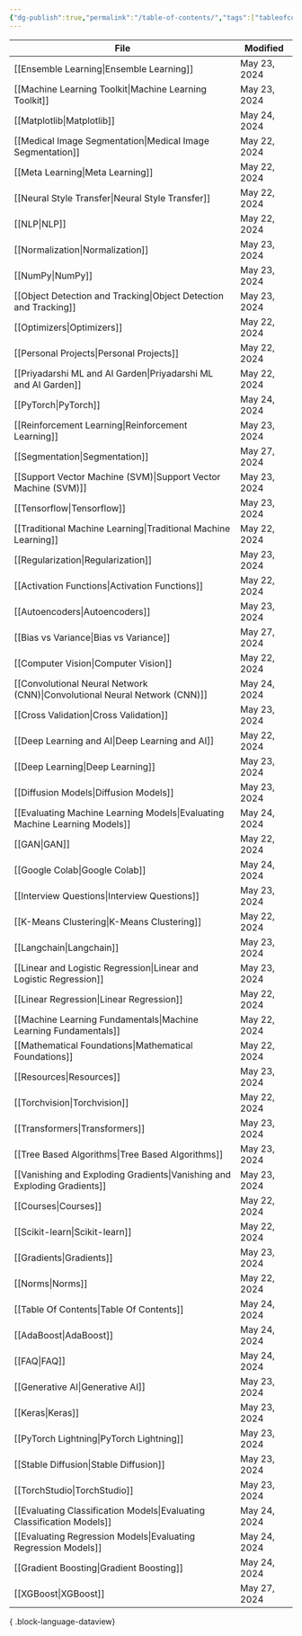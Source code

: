 ```yaml
---
{"dg-publish":true,"permalink":"/table-of-contents/","tags":["tableofcontents","toc"],"noteIcon":"2","updated":"2024-05-24T17:55:15.808+05:30"}
---
```



| File                                                                          | Modified     |
| ----------------------------------------------------------------------------- | ------------ |
| [[Ensemble Learning\|Ensemble Learning]]                                   | May 23, 2024 |
| [[Machine Learning Toolkit\|Machine Learning Toolkit]]                     | May 23, 2024 |
| [[Matplotlib\|Matplotlib]]                                                 | May 24, 2024 |
| [[Medical Image Segmentation\|Medical Image Segmentation]]                 | May 22, 2024 |
| [[Meta Learning\|Meta Learning]]                                           | May 22, 2024 |
| [[Neural Style Transfer\|Neural Style Transfer]]                           | May 22, 2024 |
| [[NLP\|NLP]]                                                               | May 22, 2024 |
| [[Normalization\|Normalization]]                                           | May 23, 2024 |
| [[NumPy\|NumPy]]                                                           | May 23, 2024 |
| [[Object Detection and Tracking\|Object Detection and Tracking]]           | May 23, 2024 |
| [[Optimizers\|Optimizers]]                                                 | May 22, 2024 |
| [[Personal Projects\|Personal Projects]]                                   | May 22, 2024 |
| [[Priyadarshi ML and AI Garden\|Priyadarshi ML and AI Garden]]             | May 22, 2024 |
| [[PyTorch\|PyTorch]]                                                       | May 24, 2024 |
| [[Reinforcement Learning\|Reinforcement Learning]]                         | May 23, 2024 |
| [[Segmentation\|Segmentation]]                                             | May 27, 2024 |
| [[Support Vector Machine (SVM)\|Support Vector Machine (SVM)]]             | May 23, 2024 |
| [[Tensorflow\|Tensorflow]]                                                 | May 23, 2024 |
| [[Traditional Machine Learning\|Traditional Machine Learning]]             | May 22, 2024 |
| [[Regularization\|Regularization]]                                         | May 23, 2024 |
| [[Activation Functions\|Activation Functions]]                             | May 22, 2024 |
| [[Autoencoders\|Autoencoders]]                                             | May 23, 2024 |
| [[Bias vs Variance\|Bias vs Variance]]                                     | May 27, 2024 |
| [[Computer Vision\|Computer Vision]]                                       | May 22, 2024 |
| [[Convolutional Neural Network (CNN)\|Convolutional Neural Network (CNN)]] | May 24, 2024 |
| [[Cross Validation\|Cross Validation]]                                     | May 23, 2024 |
| [[Deep Learning and AI\|Deep Learning and AI]]                             | May 22, 2024 |
| [[Deep Learning\|Deep Learning]]                                           | May 23, 2024 |
| [[Diffusion Models\|Diffusion Models]]                                     | May 23, 2024 |
| [[Evaluating Machine Learning Models\|Evaluating Machine Learning Models]] | May 24, 2024 |
| [[GAN\|GAN]]                                                               | May 22, 2024 |
| [[Google Colab\|Google Colab]]                                             | May 24, 2024 |
| [[Interview Questions\|Interview Questions]]                               | May 23, 2024 |
| [[K-Means Clustering\|K-Means Clustering]]                                 | May 22, 2024 |
| [[Langchain\|Langchain]]                                                   | May 23, 2024 |
| [[Linear and Logistic Regression\|Linear and Logistic Regression]]         | May 23, 2024 |
| [[Linear Regression\|Linear Regression]]                                   | May 22, 2024 |
| [[Machine Learning Fundamentals\|Machine Learning Fundamentals]]           | May 22, 2024 |
| [[Mathematical Foundations\|Mathematical Foundations]]                     | May 22, 2024 |
| [[Resources\|Resources]]                                                   | May 23, 2024 |
| [[Torchvision\|Torchvision]]                                               | May 22, 2024 |
| [[Transformers\|Transformers]]                                             | May 23, 2024 |
| [[Tree Based Algorithms\|Tree Based Algorithms]]                           | May 23, 2024 |
| [[Vanishing and Exploding Gradients\|Vanishing and Exploding Gradients]]   | May 23, 2024 |
| [[Courses\|Courses]]                                                       | May 22, 2024 |
| [[Scikit-learn\|Scikit-learn]]                                             | May 22, 2024 |
| [[Gradients\|Gradients]]                                                   | May 23, 2024 |
| [[Norms\|Norms]]                                                           | May 22, 2024 |
| [[Table Of Contents\|Table Of Contents]]                                   | May 24, 2024 |
| [[AdaBoost\|AdaBoost]]                                                     | May 24, 2024 |
| [[FAQ\|FAQ]]                                                               | May 24, 2024 |
| [[Generative AI\|Generative AI]]                                           | May 23, 2024 |
| [[Keras\|Keras]]                                                           | May 23, 2024 |
| [[PyTorch Lightning\|PyTorch Lightning]]                                   | May 23, 2024 |
| [[Stable Diffusion\|Stable Diffusion]]                                     | May 23, 2024 |
| [[TorchStudio\|TorchStudio]]                                               | May 23, 2024 |
| [[Evaluating Classification Models\|Evaluating Classification Models]]     | May 24, 2024 |
| [[Evaluating Regression Models\|Evaluating Regression Models]]             | May 24, 2024 |
| [[Gradient Boosting\|Gradient Boosting]]                                   | May 24, 2024 |
| [[XGBoost\|XGBoost]]                                                       | May 27, 2024 |

{ .block-language-dataview}
